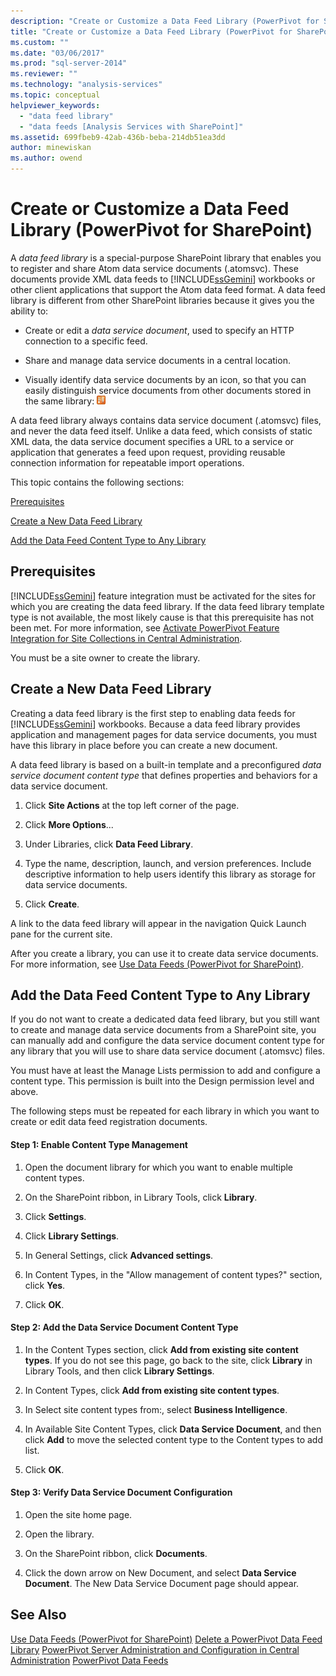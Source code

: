 ```yaml
---
description: "Create or Customize a Data Feed Library (PowerPivot for SharePoint)"
title: "Create or Customize a Data Feed Library (PowerPivot for SharePoint) | Microsoft Docs"
ms.custom: ""
ms.date: "03/06/2017"
ms.prod: "sql-server-2014"
ms.reviewer: ""
ms.technology: "analysis-services"
ms.topic: conceptual
helpviewer_keywords: 
  - "data feed library"
  - "data feeds [Analysis Services with SharePoint]"
ms.assetid: 699fbeb9-42ab-436b-beba-214db51ea3dd
author: minewiskan
ms.author: owend
---
```

# Create or Customize a Data Feed Library (PowerPivot for SharePoint)
  A *data feed library* is a special-purpose SharePoint library that enables you to register and share Atom data service documents (.atomsvc). These documents provide XML data feeds to [!INCLUDE[ssGemini](../../includes/ssgemini-md.md)] workbooks or other client applications that support the Atom data feed format. A data feed library is different from other SharePoint libraries because it gives you the ability to:

-   Create or edit a *data service document*, used to specify an HTTP connection to a specific feed.

-   Share and manage data service documents in a central location.

-   Visually identify data service documents by an icon, so that you can easily distinguish service documents from other documents stored in the same library: ![GMNI_IconDataFeed](../media/gmni-icondatafeed.gif "GMNI_IconDataFeed")

 A data feed library always contains data service document (.atomsvc) files, and never the data feed itself. Unlike a data feed, which consists of static XML data, the data service document specifies a URL to a service or application that generates a feed upon request, providing reusable connection information for repeatable import operations.

 This topic contains the following sections:

 [Prerequisites](#prereq)

 [Create a New Data Feed Library](#createlib)

 [Add the Data Feed Content Type to Any Library](#addtolib)

##  <a name="prereq"></a> Prerequisites
 [!INCLUDE[ssGemini](../../includes/ssgemini-md.md)] feature integration must be activated for the sites for which you are creating the data feed library. If the data feed library template type is not available, the most likely cause is that this prerequisite has not been met. For more information, see [Activate PowerPivot Feature Integration for Site Collections in Central Administration](activate-power-pivot-integration-for-site-collections-in-ca.md).

 You must be a site owner to create the library.

##  <a name="createlib"></a> Create a New Data Feed Library
 Creating a data feed library is the first step to enabling data feeds for [!INCLUDE[ssGemini](../../includes/ssgemini-md.md)] workbooks. Because a data feed library provides application and management pages for data service documents, you must have this library in place before you can create a new document.

 A data feed library is based on a built-in template and a preconfigured *data service document content type* that defines properties and behaviors for a data service document.

1.  Click **Site Actions** at the top left corner of the page.

2.  Click **More Options**...

3.  Under Libraries, click **Data Feed Library**.

4.  Type the name, description, launch, and version preferences. Include descriptive information to help users identify this library as storage for data service documents.

5.  Click **Create**.

 A link to the data feed library will appear in the navigation Quick Launch pane for the current site.

 After you create a library, you can use it to create data service documents. For more information, see [Use Data Feeds &#40;PowerPivot for SharePoint&#41;](use-data-feeds-power-pivot-for-sharepoint.md).

##  <a name="addtolib"></a> Add the Data Feed Content Type to Any Library
 If you do not want to create a dedicated data feed library, but you still want to create and manage data service documents from a SharePoint site, you can manually add and configure the data service document content type for any library that you will use to share data service document (.atomsvc) files.

 You must have at least the Manage Lists permission to add and configure a content type. This permission is built into the Design permission level and above.

 The following steps must be repeated for each library in which you want to create or edit data feed registration documents.

#### Step 1: Enable Content Type Management

1.  Open the document library for which you want to enable multiple content types.

2.  On the SharePoint ribbon, in Library Tools, click **Library**.

3.  Click **Settings**.

4.  Click **Library Settings**.

5.  In General Settings, click **Advanced settings**.

6.  In Content Types, in the "Allow management of content types?" section, click **Yes**.

7.  Click **OK**.

#### Step 2: Add the Data Service Document Content Type

1.  In the Content Types section, click **Add from existing site content types**. If you do not see this page, go back to the site, click **Library** in Library Tools, and then click **Library Settings**.

2.  In Content Types, click **Add from existing site content types**.

3.  In Select site content types from:, select **Business Intelligence**.

4.  In Available Site Content Types, click **Data Service Document**, and then click **Add** to move the selected content type to the Content types to add list.

5.  Click **OK**.

#### Step 3: Verify Data Service Document Configuration

1.  Open the site home page.

2.  Open the library.

3.  On the SharePoint ribbon, click **Documents**.

4.  Click the down arrow on New Document, and select **Data Service Document**. The New Data Service Document page should appear.

## See Also
 [Use Data Feeds &#40;PowerPivot for SharePoint&#41;](use-data-feeds-power-pivot-for-sharepoint.md) 
 [Delete a PowerPivot Data Feed Library](delete-a-power-pivot-data-feed-library.md) 
 [PowerPivot Server Administration and Configuration in Central Administration](power-pivot-server-administration-and-configuration-in-central-administration.md) 
 [PowerPivot Data Feeds](power-pivot-data-feeds.md)


